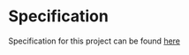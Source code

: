 # Specification

Specification for this project can be found [here](http://cs50.harvard.edu/web/2020/projects/3/mail/#specification)